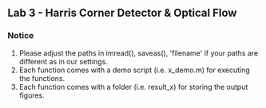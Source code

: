## Lab 3 - Harris Corner Detector & Optical Flow

### Notice
1. Please adjust the paths in imread(), saveas(), 'filename' if your paths are different as in our settings.
2. Each function comes with a demo script (i.e. x_demo.m) for executing the functions.
3. Each function comes with a folder (i.e. result_x) for storing the output figures.
